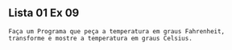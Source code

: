 ## Lista 01 Ex 09

    Faça um Programa que peça a temperatura em graus Fahrenheit, transforme e mostre a temperatura em graus Celsius.
